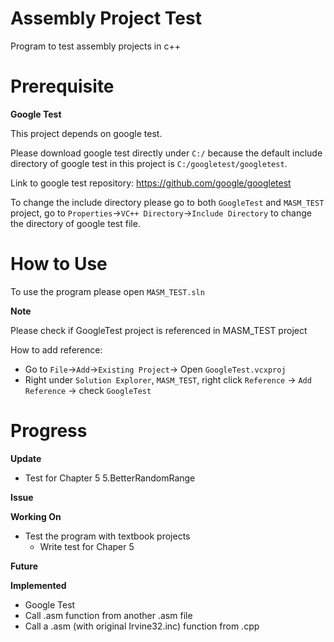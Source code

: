 # Assembly Project Test
Program to test assembly projects in c++

# Prerequisite
**Google Test**

This project depends on google test.

Please download google test directly under `C:/` because the default include directory of google test in this project is `C:/googletest/googletest`.

Link to google test repository: https://github.com/google/googletest

To change the include directory please go to both `GoogleTest` and `MASM_TEST` project, go to `Properties`->`VC++ Directory`->`Include Directory` to change the directory of google test file. 

# How to Use
To use the program please open `MASM_TEST.sln`

**Note**

Please check if GoogleTest project is referenced in MASM_TEST project

How to add reference: 
 - Go to `File`->`Add`->`Existing Project`-> Open `GoogleTest.vcxproj`
 - Right under `Solution Explorer`, `MASM_TEST`, right click `Reference` -> `Add Reference` -> check `GoogleTest`

# Progress

**Update**
 - Test for Chapter 5 5.BetterRandomRange

**Issue**

**Working On**
 - Test the program with textbook projects
    - Write test for Chaper 5

**Future**

**Implemented**
 - Google Test
 - Call .asm function from another .asm file
 - Call a .asm (with original Irvine32.inc) function from .cpp
